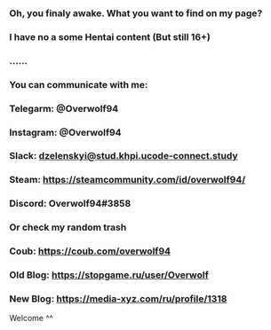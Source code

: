 ### Oh, you finaly awake. What you want to find on my page?
### I have no a some Hentai content (But still 16+)
###  ......
### You can communicate with me:
### Telegarm: @Overwolf94 
### Instagram: @Overwolf94 
### Slack: dzelenskyi@stud.khpi.ucode-connect.study
### Steam: https://steamcommunity.com/id/overwolf94/
### Discord: Overwolf94#3858

### Or check my random trash
### Coub: https://coub.com/overwolf94
### Old Blog: https://stopgame.ru/user/Overwolf
### New Blog: https://media-xyz.com/ru/profile/1318
 Welcome ^^

<!--
**Overwolf-live/Overwolf-live** is a ✨ _special_ ✨ repository because its `README.md` (this file) appears on your GitHub profile.


